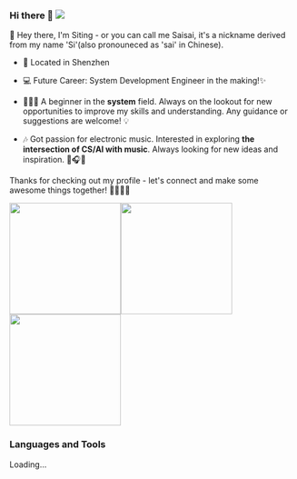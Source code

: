 <!--
**sai-01/sai-01** is a ✨ _special_ ✨ repository because its `README.md` (this file) appears on your GitHub profile.

Here are some ideas to get you started:

- 🔭 I’m currently working on ...
- 🌱 I’m currently learning ...
- 👯 I’m looking to collaborate on ...
- 🤔 I’m looking for help with ...
- 💬 Ask me about ...
- 📫 How to reach me: ...
- 😄 Pronouns: ...
- ⚡ Fun fact: ...
-->
### Hi there 👋 ![](https://komarev.com/ghpvc/?username=sai-01&style=plastic)

👋 Hey there, I'm Siting - or you can call me Saisai, it's a nickname derived from my name 'Si'(also pronouneced as 'sai' in Chinese).

- 📍 Located in Shenzhen

- 💻 Future Career: System Development Engineer in the making!✨

- 👨🏻‍💻 A beginner in the **system** field. Always on the lookout for new opportunities to improve my skills and understanding. Any guidance or suggestions are welcome! 💡

- 🎶 Got passion for electronic music. Interested in exploring **the intersection of CS/AI with music**. Always looking for new ideas and inspiration. 🎹🎧🚀

Thanks for checking out my profile - let's connect and make some awesome things together! 🤝👨🏻‍💻

<img width="196" src="https://img.zcool.cn/community/0153a45b921fbca80121a0f7a6e8d9.gif"/><img width="196" src="https://img.zcool.cn/community/01783a5c55331ca801203d228cc2ed.gif"/><img width="196" src="https://img.zcool.cn/community/01bb065f8d029c11013e45843ee4db.gif"/>

### Languages and Tools
Loading...

